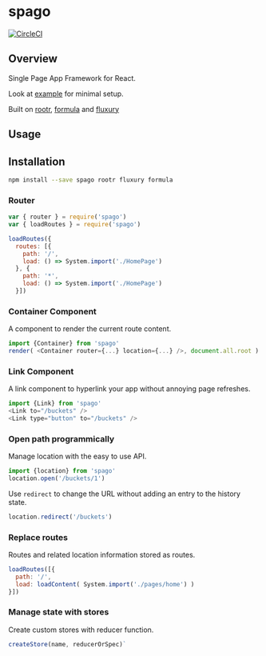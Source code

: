 # spago

[![CircleCI](https://circleci.com/gh/formula/spago.svg?style=svg)](https://circleci.com/gh/formula/spago)

## Overview

Single Page App Framework for React.

Look at [example](./example) for minimal setup.

Built on [rootr](https://github.com/formula/rootr/), [formula](https://github.com/formula/formula) and [fluxury](https://github.com/formula/fluxury)

## Usage

## Installation

```sh
npm install --save spago rootr fluxury formula
```

### Router

```js
var { router } = require('spago')
var { loadRoutes } = require('spago')

loadRoutes({
  routes: [{
    path: '/',
    load: () => System.import('./HomePage')
  }, {
    path: '*',
    load: () => System.import('./HomePage')
  }])
```
### Container Component

A component to render the current route content.

```js
import {Container} from 'spago'
render( <Container router={...} location={...} />, document.all.root )
```

### Link Component

A link component to hyperlink your app without annoying page refreshes.

```js
import {Link} from 'spago'
<Link to="/buckets" />
<Link type="button" to="/buckets" />
```

### Open path programmically

Manage location with the easy to use API.

```js
import {location} from 'spago'
location.open('/buckets/1')
```
Use `redirect` to change the URL without adding an entry to the history state.
```js
location.redirect('/buckets')
```

### Replace routes

Routes and related location information stored as routes.

```js
loadRoutes([{
  path: '/',
  load: loadContent( System.import('./pages/home') )
}])
```

### Manage state with stores

Create custom stores with reducer function.

```js
createStore(name, reducerOrSpec)`
```
